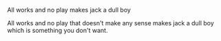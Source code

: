 All works 
and no play 
makes jack 
a dull boy

All works 
and no play 
that doesn't make any sense
makes jack 
a dull boy
which is something you don't want.

